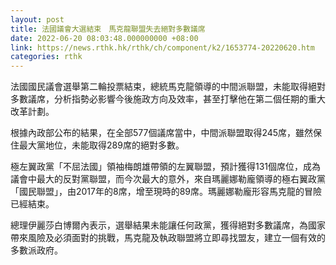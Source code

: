 ```yaml
---
layout: post
title: 法國議會大選結束　馬克龍聯盟失去絕對多數議席
date: 2022-06-20 08:03:48.000000000 +08:00
link: https://news.rthk.hk/rthk/ch/component/k2/1653774-20220620.htm
categories: rthk
---
```


法國國民議會選舉第二輪投票結束，總統馬克龍領導的中間派聯盟，未能取得絕對多數議席，分析指勢必影響今後施政方向及效率，甚至打擊他在第二個任期的重大改革計劃。

根據內政部公布的結果，在全部577個議席當中，中間派聯盟取得245席，雖然保住最大黨地位，未能取得289席的絕對多數。

極左翼政黨「不屈法國」領袖梅朗雄帶領的左翼聯盟，預計獲得131個席位，成為議會中最大的反對黨聯盟，而今次最大的意外，來自瑪麗娜勒龐領導的極右翼政黨「國民聯盟」，由2017年的8席，增至現時的89席。瑪麗娜勒龐形容馬克龍的冒險已經結束。

總理伊麗莎白博爾內表示，選舉結果未能讓任何政黨，獲得絕對多數議席，為國家帶來風險及必須面對的挑戰，馬克龍及執政聯盟將立即尋找盟友，建立一個有效的多數派政府。
